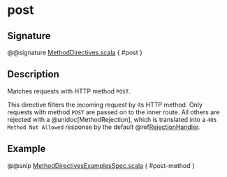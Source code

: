 # post

## Signature

@@signature [MethodDirectives.scala]($akka-http$/akka-http/src/main/scala/akka/http/scaladsl/server/directives/MethodDirectives.scala) { #post }

## Description

Matches requests with HTTP method `POST`.

This directive filters the incoming request by its HTTP method. Only requests with
method `POST` are passed on to the inner route. All others are rejected with a
@unidoc[MethodRejection], which is translated into a `405 Method Not Allowed` response
by the default @ref[RejectionHandler](../../rejections.md#the-rejectionhandler).

## Example

@@snip [MethodDirectivesExamplesSpec.scala]($test$/scala/docs/http/scaladsl/server/directives/MethodDirectivesExamplesSpec.scala) { #post-method }